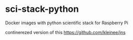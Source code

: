 # sci-stack-python
Docker images with python scientific stack for Raspberry Pi

continerezed version of this https://github.com/kleinee/jns
